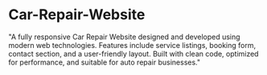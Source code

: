 # Car-Repair-Website
"A fully responsive Car Repair Website designed and developed using modern web technologies. Features include service listings, booking form, contact section, and a user-friendly layout. Built with clean code, optimized for performance, and suitable for auto repair businesses."
